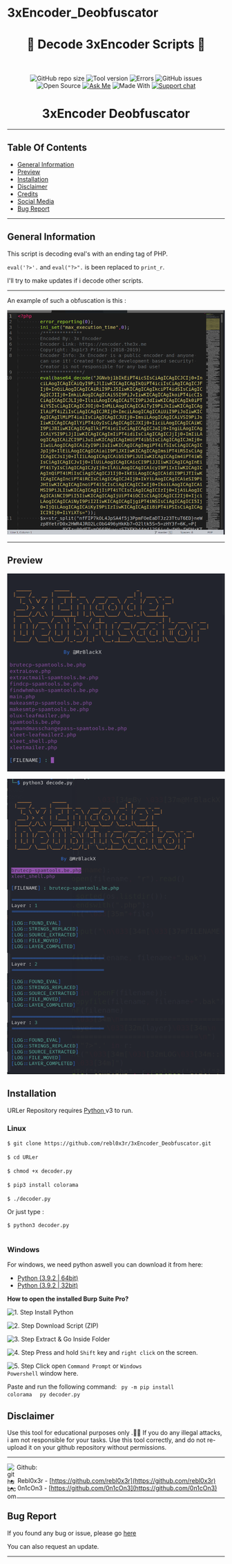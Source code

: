 # 3xEncoder_Deobfuscator
 
### <h1 align="center" id="heading">📃 Decode 3xEncoder Scripts 📃</h1>

<p align="center">
  <br><br>
  <img alt="GitHub repo size" src="https://img.shields.io/github/repo-size/rebl0x3r/3xEncoder_Deobfuscator">
  <img alt="Tool version" src="https://img.shields.io/badge/version-1-brightgreen">
  <img alt="Errors" src="https://img.shields.io/badge/errors fixed-0-red">
  <img alt="GitHub issues" src="https://img.shields.io/github/issues/rebl0x3r/3xEncoder_Deobfuscator">
  <img alt="Open Source" src="https://badges.frapsoft.com/os/v1/open-source.png?v=103">
  <a href="https://t.me/mrblackx"><img alt="Ask Me" src="https://img.shields.io/badge/Ask%20me-anything-1abc9c.svg"></a>
  <img alt="Made With" src="https://forthebadge.com/images/badges/made-with-python.svg">
  <a href="https://t.me/+RM6HCbeFDkWYWGBC"><img src="https://raw.githubusercontent.com/Patrolavia/telegram-badge/master/chat.svg" alt="Support chat"></a>
</p>

<h1 align=center>3xEncoder Deobfuscator</h1>

<hr>

<h2>Table Of Contents</h2>

* [General Information](#general-info)
* [Preview](#preview)
* [Installation](#installation)
* [Disclaimer](#disclaimer)
* [Credits](#credits)
* [Social Media](#social-media)
* [Bug Report](#bug-report)

<hr>

<h2>General Information</h2>
  
  This script is decoding eval's with an ending tag of PHP. 
  
  `eval('?>'.` and `eval("?>".` is been replaced to `print_r`.
  
  I'll try to make updates if i decode other scripts.
    
  <hr>
  
  An example of such a obfuscation is this :
  
  <p align="center">
  <img alt="exmaple"  src="0.png">
  </p>
    
<hr>

<h2>Preview</h2>
<p align="center">
  <img alt="Showcase" src="1.png">
</p>
<p align="center">
  <img alt="Output" src="2.png">
</p>

<h2>Installation</h2>

  URLer Repository requires <a href="https://www.python.org/">Python </a> v3 to run.
  
  <h3>Linux</h3>
  
  ```
  $ git clone https://github.com/rebl0x3r/3xEncoder_Deobfuscator.git
  
  $ cd URLer

  $ chmod +x decoder.py
  
  $ pip3 install colorama

  $ ./decoder.py
  ```
  Or just type :
  ```
  $ python3 decoder.py
   
  ```
 
<h3>Windows</h3>

  For windows, we need python aswell you can download it from here:<br>
  
  
  * [Python (3.9.2 | 64bit)](https://www.python.org/ftp/python/3.9.2/python-3.9.2.exe)
  * [Python (3.9.2 | 32bit)](https://www.python.org/ftp/python/3.9.2/python-3.9.2-amd64.exe)
  
  **How to open the installed Burp Suite Pro?**

  <img alt="1. Step" src="https://img.shields.io/badge/Step-1-blueviolet" /> Install Python
  
  <img alt="2. Step" src="https://img.shields.io/badge/Step-2-blueviolet" /> Download Script (ZIP)
  
  <img alt="3. Step" src="https://img.shields.io/badge/Step-3-blueviolet" /> Extract & Go Inside Folder
  
   <img alt="4. Step" src="https://img.shields.io/badge/Step-4-blueviolet" /> Press and hold <code>Shift</code> key and <code>right click</code> on the screen.
   
   <img alt="5. Step" src="https://img.shields.io/badge/Step-5-blueviolet" /> Click open <code>Command Prompt</code> or <code>Windows Powershell</code> window here.
    
   Paste and run the following command:
   <code> py -m pip install colorama </code>
   <code> py decoder.py </code>
  

<h2>Disclaimer</h2>

  Use this tool for educational purposes only .🕵️‍♂️
  If you do any illegal attacks, i am not responsible for your tasks.
  Use this tool correctly, and do not re-upload it on your github repository without permissions.
  
<hr>

<img align="left" alt="github.com" width="22px" src="https://image.flaticon.com/icons/svg/25/25231.svg" /> Github:<br />
 
* Rebl0x3r - [https://github.com/rebl0x3r](https://github.com/rebl0x3r)
* 0n1cOn3 - [https://github.com/0n1cOn3](https://github.com/0n1cOn3)

<hr>

<h2>Bug Report</h2>

  If you found any bug or issue, please go [here](https://github.com/rebl0x3r/3xEncoder_Deobfuscator/issues)
  
  You can also request an update.
  
<hr>

